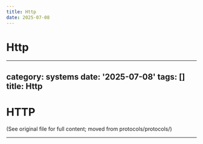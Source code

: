 ```yaml
---
title: Http
date: 2025-07-08
---
```


# Http

---
category: systems
date: '2025-07-08'
tags: []
title: Http
---

# HTTP

(See original file for full content; moved from protocols/protocols/)

---

